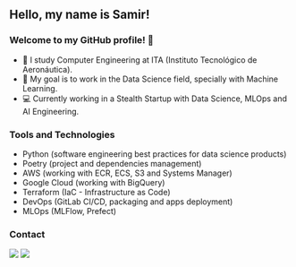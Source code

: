 ## Hello, my name is Samir!
### Welcome to my GitHub profile! 👋

- 📘 I study Computer Engineering at ITA (Instituto Tecnológico de Aeronáutica).
- 🏁 My goal is to work in the Data Science field, specially with Machine Learning.
- 💻 Currently working in a Stealth Startup with Data Science, MLOps and AI Engineering.

###  Tools and Technologies

- Python (software engineering best practices for data science products)
- Poetry (project and dependencies management)
- AWS (working with ECR, ECS, S3 and Systems Manager) 
- Google Cloud (working with BigQuery)
- Terraform (IaC - Infrastructure as Code)
- DevOps (GitLab CI/CD, packaging and apps deployment)
- MLOps (MLFlow, Prefect)

### Contact

<div>
<a href = "mailto:samir.silva12342@gmail.com"><img src="https://img.shields.io/badge/Gmail-D14836?style=for-the-badge&logo=gmail&logoColor=white" target="_blank"></a>
<a href="https://www.linkedin.com/in/samir-nunes-da-silva/" target="_blank"><img src="https://img.shields.io/badge/-LinkedIn-%230077B5?style=for-the-badge&logo=linkedin&logoColor=white" target="_blank"></a>   
</div>

